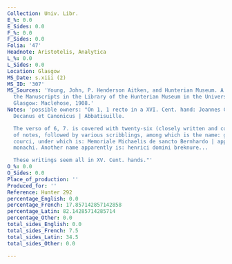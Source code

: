 ```yaml
---
Collection: Univ. Libr.
E_%: 0.0
E_Sides: 0.0
F_%: 0.0
F_Sides: 0.0
Folia: '47'
Headnote: Aristotelis, Analytica
L_%: 0.0
L_Sides: 0.0
Location: Glasgow
MS_Date: s.xiii (2)
MS_ID: '307'
MS_Sources: 'Young, John, P. Henderson Aitken, and Hunterian Museum. A Catalogue of
  the Manuscripts in the Library of the Hunterian Museum in the University of Glasgow.
  Glasgow: Maclehose, 1908.'
Notes: 'possible owners: "On 1, 1 recto in a XVI. Cent. hand: Joannes Carpentinus
  Decanus et Canonicus | Abbatisuille.

  The verso of 6, 7. is covered with twenty-six (closely written and contracted) lines
  of notes, followed by various scribblings, among which is the name: guillemus de
  courci, under which is: Memoriale Michaelis de sancto Bernhardo | apparatus Johannis
  monachi. Another name apparently is: henrici domini breknure...

  These writings seem all in XV. Cent. hands."'
O_%: 0.0
O_Sides: 0.0
Place_of_production: ''
Produced_for: ''
Reference: Hunter 292
percentage_English: 0.0
percentage_French: 17.857142857142858
percentage_Latin: 82.14285714285714
percentage_Other: 0.0
total_sides_English: 0.0
total_sides_French: 7.5
total_sides_Latin: 34.5
total_sides_Other: 0.0

---
```

